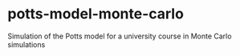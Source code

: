 # potts-model-monte-carlo
Simulation of the Potts model for a university course in Monte Carlo simulations
